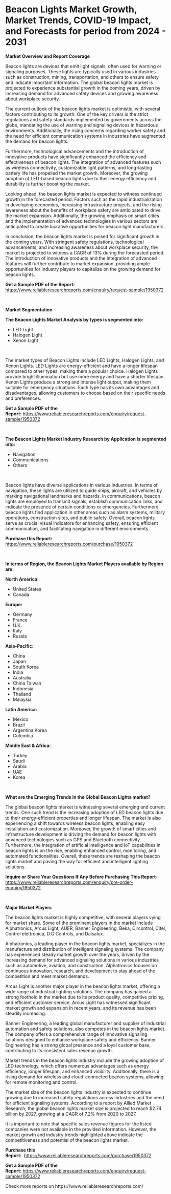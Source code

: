 <p><h1>Beacon Lights Market Growth, Market Trends, COVID-19 Impact, and Forecasts for period from 2024 - 2031</h1></p><p><strong>Market Overview and Report Coverage</strong></p>
<p><p>Beacon lights are devices that emit light signals, often used for warning or signaling purposes. These lights are typically used in various industries such as construction, mining, transportation, and others to ensure safety and indicate important information. The global beacon lights market is projected to experience substantial growth in the coming years, driven by increasing demand for advanced safety devices and growing awareness about workplace security.</p><p>The current outlook of the beacon lights market is optimistic, with several factors contributing to its growth. One of the key drivers is the strict regulations and safety standards implemented by governments across the globe, mandating the use of warning and signaling devices in hazardous environments. Additionally, the rising concerns regarding worker safety and the need for efficient communication systems in industries have augmented the demand for beacon lights.</p><p>Furthermore, technological advancements and the introduction of innovative products have significantly enhanced the efficiency and effectiveness of beacon lights. The integration of advanced features such as wireless connectivity, customizable light patterns, and long-lasting battery life has propelled the market growth. Moreover, the growing adoption of LED-based beacon lights due to their energy efficiency and durability is further boosting the market.</p><p>Looking ahead, the beacon lights market is expected to witness continued growth in the forecasted period. Factors such as the rapid industrialization in developing economies, increasing infrastructure projects, and the rising awareness about the benefits of workplace safety are anticipated to drive the market expansion. Additionally, the growing emphasis on smart cities and the implementation of advanced technologies in various sectors are anticipated to create lucrative opportunities for beacon light manufacturers.</p><p>In conclusion, the beacon lights market is poised for significant growth in the coming years. With stringent safety regulations, technological advancements, and increasing awareness about workplace security, the market is projected to witness a CAGR of 13% during the forecasted period. The introduction of innovative products and the integration of advanced features will further contribute to market expansion, providing ample opportunities for industry players to capitalize on the growing demand for beacon lights.</p></p>
<p><strong>Get a Sample PDF of the Report:</strong> <a href="https://www.reliableresearchreports.com/enquiry/request-sample/1950372">https://www.reliableresearchreports.com/enquiry/request-sample/1950372</a></p>
<p>&nbsp;</p>
<p><strong>Market Segmentation</strong></p>
<p><strong>The Beacon Lights Market Analysis by types is segmented into:</strong></p>
<p><ul><li>LED Light</li><li>Halogen Light</li><li>Xenon Light</li></ul></p>
<p>&nbsp;</p>
<p><p>The market types of Beacon Lights include LED Lights, Halogen Lights, and Xenon Lights. LED Lights are energy-efficient and have a longer lifespan compared to other types, making them a popular choice. Halogen Lights provide bright illumination but use more energy and have a shorter lifespan. Xenon Lights produce a strong and intense light output, making them suitable for emergency situations. Each type has its own advantages and disadvantages, allowing customers to choose based on their specific needs and preferences.</p></p>
<p><strong>Get a Sample PDF of the Report:</strong>&nbsp;<a href="https://www.reliableresearchreports.com/enquiry/request-sample/1950372">https://www.reliableresearchreports.com/enquiry/request-sample/1950372</a></p>
<p>&nbsp;</p>
<p><strong>The Beacon Lights Market Industry Research by Application is segmented into:</strong></p>
<p><ul><li>Navigation</li><li>Communications</li><li>Others</li></ul></p>
<p>&nbsp;</p>
<p><p>Beacon lights have diverse applications in various industries. In terms of navigation, these lights are utilized to guide ships, aircraft, and vehicles by marking navigational landmarks and hazards. In communications, beacon lights are employed to transmit signals, establish communication links, and indicate the presence of certain conditions or emergencies. Furthermore, beacon lights find application in other areas such as alarm systems, military operations, construction sites, and public safety. Overall, beacon lights serve as crucial visual indicators for enhancing safety, ensuring efficient communication, and facilitating navigation in different environments.</p></p>
<p><strong>Purchase this Report:</strong>&nbsp; <a href="https://www.reliableresearchreports.com/purchase/1950372">https://www.reliableresearchreports.com/purchase/1950372</a></p>
<p>&nbsp;</p>
<p><strong>In terms of Region, the Beacon Lights Market Players available by Region are:</strong></p>
<p>
    <p> <strong> North America: </strong>
        <ul>
            <li>United States</li>
            <li>Canada</li>
        </ul>
        </p> 
    <p> <strong> Europe: </strong>
        <ul>
            <li>Germany</li>
            <li>France</li>
            <li>U.K.</li>
            <li>Italy</li>
            <li>Russia</li>
        </ul>
        </p> 
    <p> <strong> Asia-Pacific: </strong>
        <ul>
            <li>China</li>
            <li>Japan</li>
            <li>South Korea</li>
            <li>India</li>
            <li>Australia</li>
            <li>China Taiwan</li>
            <li>Indonesia</li>
            <li>Thailand</li>
            <li>Malaysia</li>
        </ul>
        </p> 
    <p> <strong> Latin America: </strong>
        <ul>
            <li>Mexico</li>
            <li>Brazil</li>
            <li>Argentina Korea</li>
            <li>Colombia</li>
        </ul>
        </p> 
    <p> <strong> Middle East & Africa: </strong>
        <ul>
            <li>Turkey</li>
            <li>Saudi</li>
            <li>Arabia</li>
            <li>UAE</li>
            <li>Korea</li>
        </ul>
    </p>
    </p>
<p>&nbsp;</p>
<p><strong>What are the Emerging Trends in the Global Beacon Lights market?</strong></p>
<p><p>The global beacon lights market is witnessing several emerging and current trends. One such trend is the increasing adoption of LED beacon lights due to their energy-efficient properties and longer lifespan. The market is also experiencing a shift towards wireless beacon lights, enabling easy installation and customization. Moreover, the growth of smart cities and infrastructure development is driving the demand for beacon lights with advanced technologies such as GPS and Bluetooth connectivity. Furthermore, the integration of artificial intelligence and IoT capabilities in beacon lights is on the rise, enabling enhanced control, monitoring, and automated functionalities. Overall, these trends are reshaping the beacon lights market and paving the way for efficient and intelligent lighting solutions.</p></p>
<p><strong>Inquire or Share Your Questions If Any Before Purchasing This Report</strong>- <a href="https://www.reliableresearchreports.com/enquiry/pre-order-enquiry/1950372">https://www.reliableresearchreports.com/enquiry/pre-order-enquiry/1950372</a></p>
<p>&nbsp;</p>
<p><strong>Major Market Players</strong></p>
<p><p>The beacon lights market is highly competitive, with several players vying for market share. Some of the prominent players in the market include Alphatronics, Arcus Light, AUER, Banner Engineering, Beka, Circontrol, Citel, Contrel elettronica, D.G Controls, and Daisalux.</p><p>Alphatronics, a leading player in the beacon lights market, specializes in the manufacture and distribution of intelligent signaling systems. The company has experienced steady market growth over the years, driven by the increasing demand for advanced signaling solutions in various industries such as automotive, aviation, and construction. Alphatronics focuses on continuous innovation, research, and development to stay ahead of the competition and meet market demands.</p><p>Arcus Light is another major player in the beacon lights market, offering a wide range of industrial lighting solutions. The company has gained a strong foothold in the market due to its product quality, competitive pricing, and efficient customer service. Arcus Light has witnessed significant market growth and expansion in recent years, and its revenue has been steadily increasing.</p><p>Banner Engineering, a leading global manufacturer and supplier of industrial automation and safety solutions, also competes in the beacon lights market. The company offers a comprehensive range of innovative signaling solutions designed to enhance workplace safety and efficiency. Banner Engineering has a strong global presence and a loyal customer base, contributing to its consistent sales revenue growth.</p><p>Market trends in the beacon lights industry include the growing adoption of LED technology, which offers numerous advantages such as energy efficiency, longer lifespan, and enhanced visibility. Additionally, there is a rising demand for wireless and cloud-connected beacon systems, allowing for remote monitoring and control.</p><p>The market size of the beacon lights industry is expected to continue growing due to increased safety regulations across industries and the need for efficient signaling systems. According to a report by Allied Market Research, the global beacon lights market size is projected to reach $2.74 billion by 2027, growing at a CAGR of 7.2% from 2020 to 2027.</p><p>It is important to note that specific sales revenue figures for the listed companies were not available in the provided information. However, the market growth and industry trends highlighted above indicate the competitiveness and potential of the beacon lights market.</p></p>
<p><strong>Purchase this Report:</strong>&nbsp;&nbsp;<a href="https://www.reliableresearchreports.com/purchase/1950372">https://www.reliableresearchreports.com/purchase/1950372</a></p>
<p></p>
<p><strong>Get a Sample PDF of the Report:</strong>&nbsp;<a href="https://www.reliableresearchreports.com/enquiry/request-sample/1950372">https://www.reliableresearchreports.com/enquiry/request-sample/1950372</a></p>
<p>Check more reports on https://www.reliableresearchreports.com/</p>